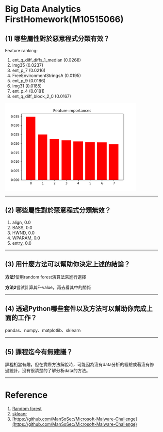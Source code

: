 # Big Data Analytics FirstHomework(M10515066)

## (1) 哪些屬性對於惡意程式分類有效？

Feature ranking:

1. ent_q_diff_diffs_1_median (0.0268)
2. Img35 (0.0237)
3. ent_p_7 (0.0216)
4. FreeEnvironmentStringsA (0.0195)
5. ent_p_9 (0.0186)
6. Img31 (0.0185)
7. ent_p_4 (0.0181)
8. ent_q_diff_block_2_0 (0.0167)

![random forest](./picture/randomforest.png)

---

## (2) 哪些屬性對於惡意程式分類無效？

1. align, 0.0
2. BASS, 0.0
3. HWND, 0.0
4. WPARAM, 0.0
5. entry, 0.0

---

## (3) 用什麼方法可以幫助你決定上述的結論？

**方法1**使用random forest演算法來進行選擇

**方法2**嘗試計算其F-value，再去看其中的關係

---

## (4) 透過Python哪些套件以及方法可以幫助你完成上面的工作？

pandas、numpy、matplotlib、sklearn

---

## (5) 課程迄今有無建議？

課程相當有趣，但在實際方法解說時，可能因為沒有data分析的經驗或著沒有修過統計，沒有很清楚的了解分析data的方法。

---

# Reference

1. [Random forest](https://en.wikipedia.org/wiki/Random_forest)
2. [skleanr](http://scikit-learn.org/stable/modules/feature_selection.html)
3. [https://github.com/ManSoSec/Microsoft-Malware-Challenge](https://github.com/ManSoSec/Microsoft-Malware-Challenge)